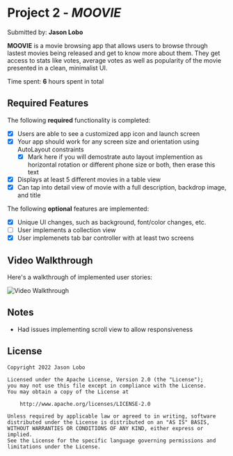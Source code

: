 # Project 2 - *MOOVIE*

Submitted by: **Jason Lobo**

**MOOVIE** is a movie browsing app that allows users to browse through lastest movies being released and get to know more about them.
They get access to stats like votes, average votes as well as popularity of the movie presented in a clean, minimalist UI.

Time spent: **6** hours spent in total

## Required Features

The following **required** functionality is completed:

- [x] Users are able to see a customized app icon and launch screen
- [x] Your app should work for any screen size and orientation using AutoLayout constraints
  - [x] Mark here if you will demostrate auto layout implemention as horizontal rotation or different phone size or both, then erase this text
- [x] Displays at least 5 different movies in a table view
- [x] Can tap into detail view of movie with a full description, backdrop image, and title
 
The following **optional** features are implemented:

- [x] Unique UI changes, such as background, font/color changes, etc.
- [ ] User implements a collection view
- [x] User implemenets tab bar controller with at least two screens

## Video Walkthrough

Here's a walkthrough of implemented user stories:

<img src="https://i.imgur.com/WrJqzDG.gif" title='Video Walkthrough' alt='Video Walkthrough' />

## Notes

- Had issues implementing scroll view to allow responsiveness

## License

    Copyright 2022 Jason Lobo

    Licensed under the Apache License, Version 2.0 (the "License");
    you may not use this file except in compliance with the License.
    You may obtain a copy of the License at

        http://www.apache.org/licenses/LICENSE-2.0

    Unless required by applicable law or agreed to in writing, software
    distributed under the License is distributed on an "AS IS" BASIS,
    WITHOUT WARRANTIES OR CONDITIONS OF ANY KIND, either express or implied.
    See the License for the specific language governing permissions and
    limitations under the License.
